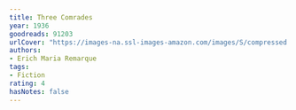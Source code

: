 ```yaml
---
title: Three Comrades
year: 1936
goodreads: 91203
urlCover: "https://images-na.ssl-images-amazon.com/images/S/compressed.photo.goodreads.com/books/1515771860i/91203.jpg"
authors:
- Erich Maria Remarque
tags:
- Fiction
rating: 4
hasNotes: false
---
```

